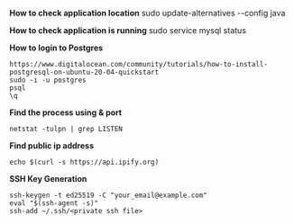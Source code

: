 **How to check application location**
   sudo update-alternatives --config java

**How to check application is running**
    sudo service mysql status
    
**How to login to Postgres**
    
    https://www.digitalocean.com/community/tutorials/how-to-install-postgresql-on-ubuntu-20-04-quickstart
    sudo -i -u postgres
    psql
    \q
    
    
**Find the process using & port**

    netstat -tulpn | grep LISTEN

**Find public ip address**

    echo $(curl -s https://api.ipify.org)

**SSH Key Generation**

    ssh-keygen -t ed25519 -C "your_email@example.com"
    eval "$(ssh-agent -s)"
    ssh-add ~/.ssh/<private ssh file>
